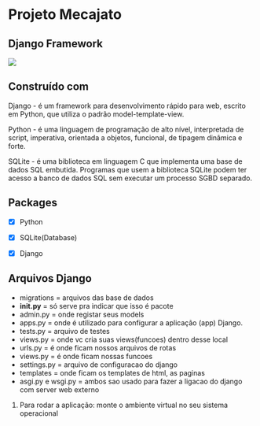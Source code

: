 # Projeto Mecajato

## Django Framework
![](https://imgur.com/a/f0qHuFs)
 

## Construído com 

Django - é um framework para desenvolvimento rápido para web, 
escrito em Python, que utiliza o padrão model-template-view.

Python - é uma linguagem de programação de alto nível, interpretada de script, 
imperativa, orientada a objetos, funcional, de tipagem dinâmica e forte.

SQLite - é uma biblioteca em linguagem C que implementa uma base de dados SQL embutida. 
Programas que usem a biblioteca SQLite podem ter acesso
a banco de dados SQL sem executar um processo SGBD separado.

## Packages
- [x] Python
- [x] SQLite(Database)
- [x] Django
 

## Arquivos Django

- migrations = arquivos das base de dados
- __init.py__ = só serve pra indicar que isso é pacote
- admin.py = onde registar seus models
- apps.py = onde é utilizado para configurar a aplicação (app) Django. 
- tests.py = arquivo de testes
- views.py = onde vc cria suas views(funcoes) dentro desse local
- urls.py = é onde ficam nossos arquivos de rotas
- views.py = é onde ficam nossas funcoes 
- settings.py = arquivo de configuracao do django
- templates = onde ficam os templates de html, as paginas
- asgi.py e wsgi.py = ambos sao usado para fazer a ligacao do django com server web externo
  
1) Para rodar a aplicação: 
monte o ambiente virtual no seu sistema operacional   


